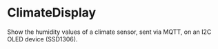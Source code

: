 # ClimateDisplay

Show the humidity values of a climate sensor, sent via MQTT, on an I2C OLED device (SSD1306).
